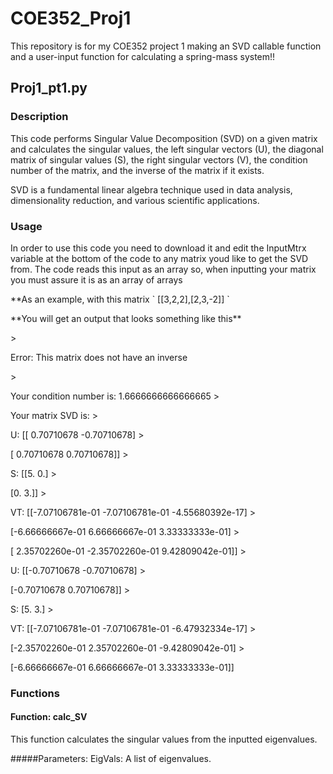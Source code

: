 # COE352_Proj1
This repository is for my COE352 project 1 making an SVD callable function and a user-input function for calculating a spring-mass system!!

## Proj1_pt1.py

### Description <a name="description"></a>
This code performs Singular Value Decomposition (SVD) on a given matrix and calculates the singular values, the left singular vectors (U), the diagonal matrix of singular values (S), the right singular vectors (V), the condition number of the matrix, and the inverse of the matrix if it exists. 
<p>
SVD is a fundamental linear algebra technique used in data analysis, dimensionality reduction, and various scientific applications.

### Usage <a name="usage"></a>
In order to use this code you need to download it and edit the InputMtrx variable at the bottom of the code to any matrix youd like to get the SVD from. The code reads this input as an array so, when inputting your matrix you must assure it is as an array of arrays 
<p>
**As an example, with this matrix ` [[3,2,2],[2,3,-2]] `
  <p>
**You will get an output that looks something like this**
  <p>
> <p> Error: This matrix does not have an inverse </p>
> <p> Your condition number is:  1.6666666666666665
> <p> Your matrix SVD is:
> <p> U:  [[ 0.70710678 -0.70710678]
> <p>     [ 0.70710678  0.70710678]]
> <p> S:  [[5. 0.]
> <p>     [0. 3.]]
> <p> VT: [[-7.07106781e-01 -7.07106781e-01 -4.55680392e-17]
> <p>     [-6.66666667e-01  6.66666667e-01  3.33333333e-01]
> <p>     [ 2.35702260e-01 -2.35702260e-01  9.42809042e-01]]
> <p> U:  [[-0.70710678 -0.70710678]
> <p>     [-0.70710678  0.70710678]]
> <p> S:  [5. 3.]
> <p> VT:  [[-7.07106781e-01 -7.07106781e-01 -6.47932334e-17]
> <p>      [-2.35702260e-01  2.35702260e-01 -9.42809042e-01]
> <p>      [-6.66666667e-01  6.66666667e-01  3.33333333e-01]]
    
### Functions <a name="functions"></a>

#### Function: calc_SV <a name="function-calc_sv"></a>
This function calculates the singular values from the inputted eigenvalues.

#####Parameters:
EigVals: A list of eigenvalues.
